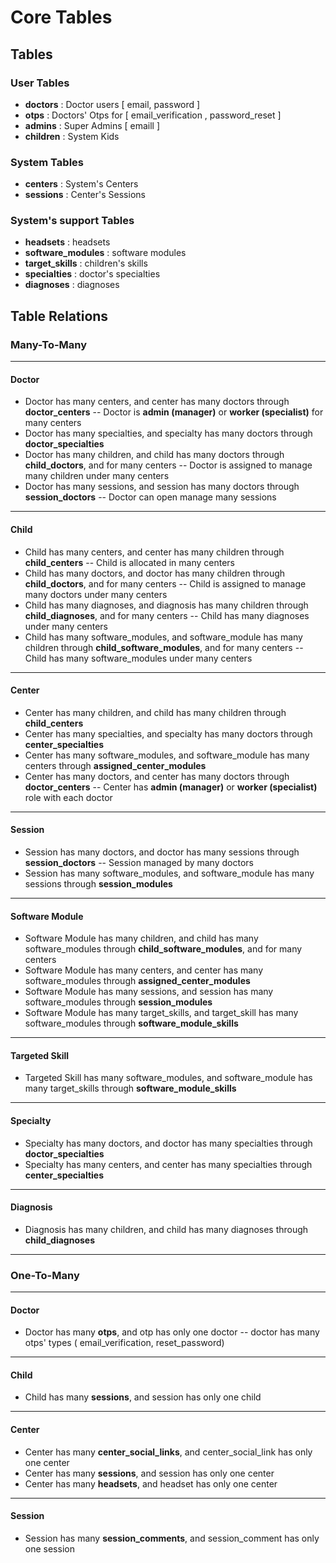 # Core Tables

## Tables

### User Tables

- **doctors** : Doctor users [ email, password ]
- **otps** : Doctors' Otps for [ email_verification , password_reset ]
- **admins** : Super Admins [ emaill ]
- **children** : System Kids

### System Tables

- **centers** : System's Centers
- **sessions** : Center's Sessions

### System's support Tables

- **headsets** : headsets
- **software_modules** : software modules
- **target_skills** : children's skills
- **specialties** : doctor's specialties
- **diagnoses** : diagnoses

## Table Relations

### Many-To-Many

---

#### Doctor

- Doctor has many centers, and center has many doctors through **doctor_centers**
  -- Doctor is **admin (manager)** or **worker (specialist)** for many centers
- Doctor has many specialties, and specialty has many doctors through **doctor_specialties**
- Doctor has many children, and child has many doctors through **child_doctors**, and for many centers
  -- Doctor is assigned to manage many children under many centers
- Doctor has many sessions, and session has many doctors through **session_doctors**
  -- Doctor can open manage many sessions

---

#### Child

- Child has many centers, and center has many children through **child_centers**
  -- Child is allocated in many centers
- Child has many doctors, and doctor has many children through **child_doctors**, and for many centers
  -- Child is assigned to manage many doctors under many centers
- Child has many diagnoses, and diagnosis has many children through **child_diagnoses**, and for many centers
  -- Child has many diagnoses under many centers
- Child has many software_modules, and software_module has many children through **child_software_modules**, and for many centers
  -- Child has many software_modules under many centers

---

#### Center

- Center has many children, and child has many children through **child_centers**
- Center has many specialties, and specialty has many doctors through **center_specialties**
- Center has many software_modules, and software_module has many centers through **assigned_center_modules**
- Center has many doctors, and center has many doctors through **doctor_centers**
  -- Center has **admin (manager)** or **worker (specialist)** role with each doctor

---

#### Session

- Session has many doctors, and doctor has many sessions through **session_doctors**
  -- Session managed by many doctors
- Session has many software_modules, and software_module has many sessions through **session_modules**

---

#### Software Module

- Software Module has many children, and child has many software_modules through **child_software_modules**, and for many centers
- Software Module has many centers, and center has many software_modules through **assigned_center_modules**
- Software Module has many sessions, and session has many software_modules through **session_modules**
- Software Module has many target_skills, and target_skill has many software_modules through **software_module_skills**

---

#### Targeted Skill

- Targeted Skill has many software_modules, and software_module has many target_skills through **software_module_skills**

---

#### Specialty

- Specialty has many doctors, and doctor has many specialties through **doctor_specialties**
- Specialty has many centers, and center has many specialties through **center_specialties**

---

#### Diagnosis

- Diagnosis has many children, and child has many diagnoses through **child_diagnoses**

---

### One-To-Many

---

#### Doctor

- Doctor has many **otps**, and otp has only one doctor
  -- doctor has many otps' types ( email_verification, reset_password)

---

#### Child

- Child has many **sessions**, and session has only one child

---

#### Center

- Center has many **center_social_links**, and center_social_link has only one center
- Center has many **sessions**, and session has only one center
- Center has many **headsets**, and headset has only one center

---

#### Session

- Session has many **session_comments**, and session_comment has only one session
